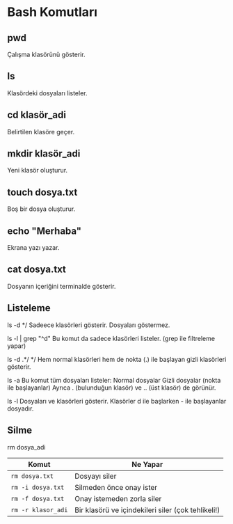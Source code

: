 # Bash Komutları

## pwd
Çalışma klasörünü gösterir.

## ls
Klasördeki dosyaları listeler.

## cd klasör_adi
Belirtilen klasöre geçer.

## mkdir klasör_adi
Yeni klasör oluşturur.

## touch dosya.txt
Boş bir dosya oluşturur.

## echo "Merhaba"
Ekrana yazı yazar.

## cat dosya.txt
Dosyanın içeriğini terminalde gösterir.

## Listeleme
ls -d */
Sadeece klasörleri gösterir. Dosyaları göstermez.

ls -l | grep "^d"
Bu komut da sadece klasörleri listeler. (grep ile filtreleme yapar)

ls -d .*/ */
Hem normal klasörleri hem de nokta (.) ile başlayan gizli klasörleri gösterir.

ls -a
Bu komut tüm dosyaları listeler:
Normal dosyalar
Gizli dosyalar (nokta ile başlayanlar)
Ayrıca . (bulunduğun klasör) ve .. (üst klasör) de görünür.

ls -l
Dosyaları ve klasörleri gösterir. Klasörler d ile başlarken - ile başlayanlar dosyadır. 

## Silme
rm dosya_adi

| Komut              | Ne Yapar                                           |
| ------------------ | -------------------------------------------------- |
| `rm dosya.txt`     | Dosyayı siler                                      |
| `rm -i dosya.txt`  | Silmeden önce onay ister                           |
| `rm -f dosya.txt`  | Onay istemeden zorla siler                         |
| `rm -r klasor_adi` | Bir klasörü ve içindekileri siler (çok tehlikeli!) |



















